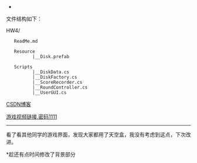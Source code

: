
*

文件结构如下：

HW4/
       
       ReadMe.md
       
       Resource
              |__Disk.prefab
       
       Scripts
              |__DiskData.cs
              |__DiskFactory.cs
              |__ScoreRecorder.cs
              |__RoundController.cs
              |__UserGUI.cs
              
[CSDN博客](https://blog.csdn.net/qq_32335095/article/details/79968860)
       
[游戏视频链接,密码1111](http://v.youku.com/v_show/id_XMzU0MzM4MTI4NA==.html?spm=a2h3j.8428770.3416059.1)

<hr>
看了看其他同学的游戏界面，发现大家都用了天空盒，我没有考虑到这点，下次改进。

*趁还有点时间修改了背景部分

